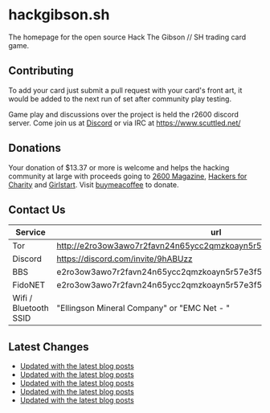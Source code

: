 # hackgibson.sh
The homepage for the open source Hack The Gibson // SH trading card game.


## Contributing

To add your card just submit a pull request with your card's front art, it would be added to the next run of set after community play testing.

Game play and discussions over the project is held the r2600 discord server. Come join us at [Discord](https://discord.com/invite/9hABUzz) or via IRC at https://www.scuttled.net/


## Donations

Your donation of $13.37 or more is welcome and helps the hacking community at large with proceeds going to [2600 Magazine](https://2600.com/), [Hackers for Charity](https://hackersforcharity.org) and [Girlstart](https://girlstart.org).  Visit [buymeacoffee](https://www.buymeacoffee.com/hackgibson.sh) to donate.


## Contact Us

Service | url
-|-
Tor | http://e2ro3ow3awo7r2favn24n65ycc2qmzkoayn5r57e3f56nvjwdcgg32ad.onion
Discord | https://discord.com/invite/9hABUzz
BBS | e2ro3ow3awo7r2favn24n65ycc2qmzkoayn5r57e3f56nvjwdcgg32ad.onion:23
FidoNET | e2ro3ow3awo7r2favn24n65ycc2qmzkoayn5r57e3f56nvjwdcgg32ad.onion:24554
Wifi / Bluetooth SSID | "Ellingson Mineral Company" or "EMC Net - <fidonet address>"

## Latest Changes
<!-- BLOG-POST-LIST:START -->
- [Updated with the latest blog posts](https://github.com/DFW2600/hackgibson.sh/commit/2bec8d50d5dfad48a58b480369a0d9b7cbf646dc)
- [Updated with the latest blog posts](https://github.com/DFW2600/hackgibson.sh/commit/33e222922811e65db9e36c53b2f0f1f45e50204f)
- [Updated with the latest blog posts](https://github.com/DFW2600/hackgibson.sh/commit/ce0d18fefc7c9ad46ff5e8e4ea9de3c166b928a4)
- [Updated with the latest blog posts](https://github.com/DFW2600/hackgibson.sh/commit/bab588dff20d31997ba79e6014d1f36e56cc11d7)
- [Updated with the latest blog posts](https://github.com/DFW2600/hackgibson.sh/commit/7507e401c9a6d4aa926a75a0aa3455f342a8ac6a)
<!-- BLOG-POST-LIST:END -->
